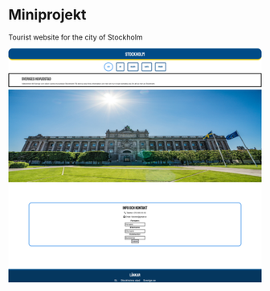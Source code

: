 # Miniprojekt

Tourist website for the city of Stockholm

<img src="Sverige.png" alt="Screenshot" title="Screenshot">

